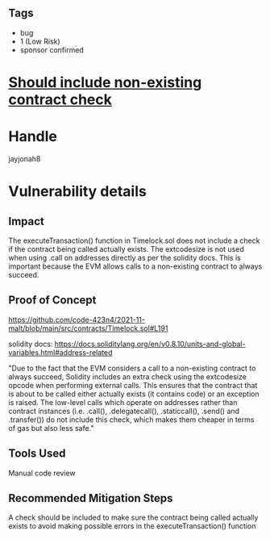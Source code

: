 ## Tags

- bug
- 1 (Low Risk)
- sponsor confirmed

# [Should include non-existing contract check](https://github.com/code-423n4/2021-11-malt-findings/issues/9) 

# Handle

jayjonah8


# Vulnerability details

## Impact
The executeTransaction() function in Timelock.sol does not include a check if the contract being called actually exists. The extcodesize is not used when using .call on addresses directly as per the solidity docs.  This is important because the EVM allows calls to a non-existing contract to always succeed. 

## Proof of Concept
https://github.com/code-423n4/2021-11-malt/blob/main/src/contracts/Timelock.sol#L191

solidity docs: https://docs.soliditylang.org/en/v0.8.10/units-and-global-variables.html#address-related

"Due to the fact that the EVM considers a call to a non-existing contract to always succeed, Solidity includes an extra check using the extcodesize opcode when performing external calls. This ensures that the contract that is about to be called either actually exists (it contains code) or an exception is raised.
The low-level calls which operate on addresses rather than contract instances (i.e. .call(), .delegatecall(), .staticcall(), .send() and .transfer()) do not include this check, which makes them cheaper in terms of gas but also less safe."


## Tools Used
Manual code review

## Recommended Mitigation Steps
A check should be included to make sure the contract being called actually exists to avoid making possible errors in the executeTransaction() function

